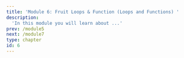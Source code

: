 ```yaml
---
title: 'Module 6: Fruit Loops & Function (Loops and Functions) '
description:
  'In this module you will learn about ...'
prev: /module5
next: /module7
type: chapter
id: 6
---
```

